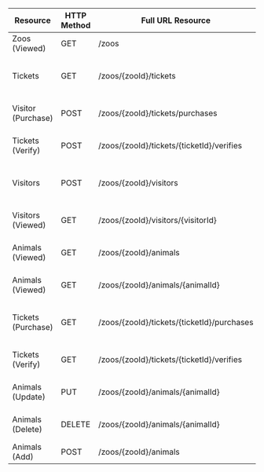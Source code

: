 | Resource | HTTP Method | Full URL Resource | Use Case Representation |
|---|---|---|---|
| Zoos (Viewed) | GET | /zoos | Visitor list all zoos |
| Tickets | GET | /zoos/{zooId}/tickets | Ticket vendor of the zoo shows the ticket list |
| Visitor (Purchase) | POST | /zoos/{zooId}/tickets/purchases | Visitor purchases a ticket |
| Tickets (Verify) | POST | /zoos/{zooId}/tickets/{ticketId}/verifies | Ticket vendor verifies a ticket (adds a stamp) |
| Visitors | POST | /zoos/{zooId}/visitors | Visitor get registered (receives a wristband) |
| Visitors (Viewed) | GET | /zoos/{zooId}/visitors/{visitorId} | Visitor gets details of a visitor |
| Animals (Viewed) | GET | /zoos/{zooId}/animals | Visitor list all animals of the zoo |
| Animals (Viewed) | GET | /zoos/{zooId}/animals/{animalId} | Visitor gets details of an animal |
| Tickets (Purchase) | GET | /zoos/{zooId}/tickets/{ticketId}/purchases | Visitor gets details of a purchased ticket |
| Tickets (Verify) | GET | /zoos/{zooId}/tickets/{ticketId}/verifies | Ticket vendor gets details of a verified ticket |
| Animals (Update) | PUT | /zoos/{zooId}/animals/{animalId} | Zookeeper updates details of an animal |
| Animals (Delete) | DELETE | /zoos/{zooId}/animals/{animalId} | Zookeeper deletes an animal |
| Animals (Add) | POST | /zoos/{zooId}/animals | Zookeeper adds an animal |
